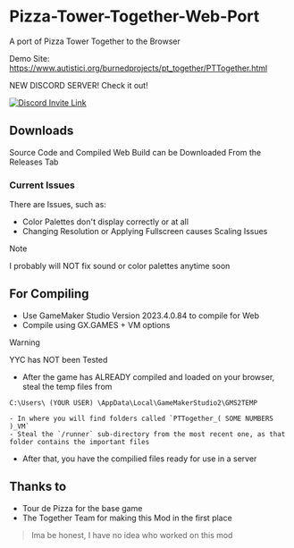 # Pizza-Tower-Together-Web-Port
A port of Pizza Tower Together to the Browser

Demo Site: https://www.autistici.org/burnedprojects/pt_together/PTTogether.html

NEW DISCORD SERVER! Check it out!

[![Discord Invite Link](https://theprojects.x10.mx/discord.jpg)](https://discord.gg/BJSkBEPU)

## Downloads
Source Code and Compiled Web Build can be Downloaded From the Releases Tab

### Current Issues
There are Issues, such as:
- Color Palettes don't display correctly or at all
- Changing Resolution or Applying Fullscreen causes Scaling Issues

> [!NOTE]
> I probably will NOT fix sound or color palettes anytime soon

## For Compiling
- Use GameMaker Studio Version 2023.4.0.84 to compile for Web
- Compile using GX.GAMES + VM options
> [!WARNING]
> YYC has NOT been Tested

- After the game has ALREADY compiled and loaded on your browser, steal the temp files from

```C:\Users\ (YOUR USER) \AppData\Local\GameMakerStudio2\GMS2TEMP```

    - In where you will find folders called `PTTogether_( SOME NUMBERS )_VM`
    - Steal the `/runner` sub-directory from the most recent one, as that folder contains the important files
- After that, you have the compilied files ready for use in a server

## Thanks to
- Tour de Pizza for the base game
- The Together Team for making this Mod in the first place
> Ima be honest, I have no idea who worked on this mod
